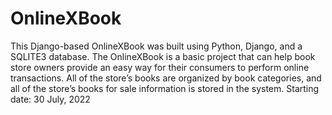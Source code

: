# OnlineXBook
This Django-based OnlineXBook was built using Python, Django, and a SQLITE3 database. The OnlineXBook is a basic project that can help book store owners provide an easy way for their consumers to perform online transactions. All of the store’s books are organized by book categories, and all of the store’s books for sale information is stored in the system.
Starting date: 30 July, 2022
